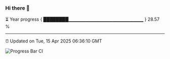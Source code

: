 ### Hi there 👋

⏳ Year progress { ████████▁▁▁▁▁▁▁▁▁▁▁▁▁▁▁▁▁▁▁▁▁▁ } 28.57 %

---

⏰ Updated on Tue, 15 Apr 2025 06:36:10 GMT

![Progress Bar CI](https://github.com/DhruviPatel157/GitHub-Actions-Demo/workflows/Progress%20Bar%20CI/badge.svg)
